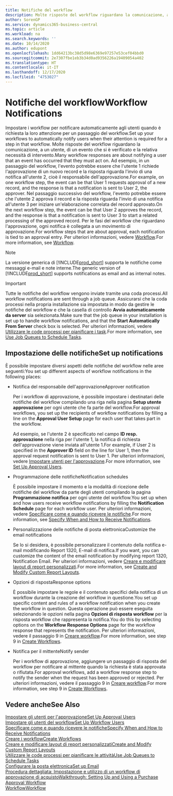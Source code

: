 ```yaml
---
title: Notifiche del workflow
description: Molte risposte del workflow riguardano la comunicazione, a un utente, di un evento che si è verificato e la relativa necessità di intervento. Ad esempio, in un passaggio del workflow, l'evento potrebbe essere che l'utente 1 richiede l'approvazione di un nuovo record e la risposta riguarda l'invio di una notifica all'utente 2, cioè il responsabile dell'approvazione. Nel passaggio successivo del workflow, l'evento potrebbe essere che l'utente 2 approva il record e la risposta riguarda l'invio di una notifica all'utente 3 per iniziare un'elaborazione correlata del record approvato. Per le fasi del workflow che riguardano l'approvazione, ogni notifica è collegata a un movimento di approvazione.
author: SorenGP
ms.service: dynamics365-business-central
ms.topic: article
ms.workload: na
ms.search.keywords: ''
ms.date: 10/14/2020
ms.author: edupont
ms.openlocfilehash: 1dd64213bc38d5d98e6369e97257e53cef04bbd0
ms.sourcegitcommit: 2e7307fbe1eb3b34d0ad9356226a19409054a402
ms.translationtype: HT
ms.contentlocale: it-IT
ms.lasthandoff: 12/17/2020
ms.locfileid: "4753027"
---
```

# <a name="workflow-notifications"></a><span data-ttu-id="b9e80-106">Notifiche del workflow</span><span class="sxs-lookup"><span data-stu-id="b9e80-106">Workflow Notifications</span></span>

<span data-ttu-id="b9e80-107">Impostare i workflow per notificare automaticamente agli utenti quando è richiesta la loro attenzione per un passaggio del workflow.</span><span class="sxs-lookup"><span data-stu-id="b9e80-107">Set up your workflows to automatically notify users when their attention is required for a step in that workflow.</span></span> <span data-ttu-id="b9e80-108">Molte risposte del workflow riguardano la comunicazione, a un utente, di un evento che si è verificato e la relativa necessità di intervento.</span><span class="sxs-lookup"><span data-stu-id="b9e80-108">Many workflow responses are about notifying a user that an event has occurred that they must act on.</span></span> <span data-ttu-id="b9e80-109">Ad esempio, in un passaggio del workflow, l'evento potrebbe essere che l'utente 1 richiede l'approvazione di un nuovo record e la risposta riguarda l'invio di una notifica all'utente 2, cioè il responsabile dell'approvazione.</span><span class="sxs-lookup"><span data-stu-id="b9e80-109">For example, on one workflow step, the event can be that User 1 requests approval of a new record, and the response is that a notification is sent to User 2, the approver.</span></span> <span data-ttu-id="b9e80-110">Nel passaggio successivo del workflow, l'evento potrebbe essere che l'utente 2 approva il record e la risposta riguarda l'invio di una notifica all'utente 3 per iniziare un'elaborazione correlata del record approvato.</span><span class="sxs-lookup"><span data-stu-id="b9e80-110">On the next workflow step, the event can be that User 2 approves the record, and the response is that a notification is sent to User 3 to start a related processing of the approved record.</span></span> <span data-ttu-id="b9e80-111">Per le fasi del workflow che riguardano l'approvazione, ogni notifica è collegata a un movimento di approvazione.</span><span class="sxs-lookup"><span data-stu-id="b9e80-111">For workflow steps that are about approval, each notification is tied to an approval entry.</span></span> <span data-ttu-id="b9e80-112">Per ulteriori informazioni, vedere [Workflow](across-workflow.md).</span><span class="sxs-lookup"><span data-stu-id="b9e80-112">For more information, see [Workflow](across-workflow.md).</span></span>  

> [!NOTE]  
> <span data-ttu-id="b9e80-113">La versione generica di [!INCLUDE[prod_short](includes/prod_short.md)] supporta le notifiche come messaggi e-mail e note interne.</span><span class="sxs-lookup"><span data-stu-id="b9e80-113">The generic version of [!INCLUDE[prod_short](includes/prod_short.md)] supports notifications as email and as internal notes.</span></span>  

> [!IMPORTANT]  
> <span data-ttu-id="b9e80-114">Tutte le notifiche del workflow vengono inviate tramite una coda processi.</span><span class="sxs-lookup"><span data-stu-id="b9e80-114">All workflow notifications are sent through a job queue.</span></span> <span data-ttu-id="b9e80-115">Assicurarsi che la coda processi nella propria installazione sia impostata in modo da gestire le notifiche del workflow e che la casella di controllo **Avvia automaticamente da server** sia selezionata.</span><span class="sxs-lookup"><span data-stu-id="b9e80-115">Make sure that the job queue in your installation is set up to handle workflow notifications, and that the **Start Automatically From Server** check box is selected.</span></span> <span data-ttu-id="b9e80-116">Per ulteriori informazioni, vedere [Utilizzare le code processi per pianificare i task](admin-job-queues-schedule-tasks.md).</span><span class="sxs-lookup"><span data-stu-id="b9e80-116">For more information, see [Use Job Queues to Schedule Tasks](admin-job-queues-schedule-tasks.md).</span></span>

## <a name="set-up-notifications"></a><span data-ttu-id="b9e80-117">Impostazione delle notifiche</span><span class="sxs-lookup"><span data-stu-id="b9e80-117">Set up notifications</span></span>

<span data-ttu-id="b9e80-118">È possibile impostare diversi aspetti delle notifiche del workflow nelle aree seguenti:</span><span class="sxs-lookup"><span data-stu-id="b9e80-118">You set up different aspects of workflow notifications in the following places:</span></span>  

* <span data-ttu-id="b9e80-119">Notifica del responsabile dell'approvazione</span><span class="sxs-lookup"><span data-stu-id="b9e80-119">Approver notification</span></span>

    <span data-ttu-id="b9e80-120">Per i workflow di approvazione, è possibile impostare i destinatari delle notifiche del workflow compilando una riga nella pagina **Setup utente approvazione** per ogni utente che fa parte del workflow.</span><span class="sxs-lookup"><span data-stu-id="b9e80-120">For approval workflows, you set up the recipients of workflow notifications by filling a line on the **Approval User Setup** page for each user that takes part in the workflow.</span></span>  

    <span data-ttu-id="b9e80-121">Ad esempio, se l'utente 2 è specificato nel campo **ID resp. approvazione** nella riga per l'utente 1, la notifica di richiesta dell'approvazione viene inviata all'utente 1.</span><span class="sxs-lookup"><span data-stu-id="b9e80-121">For example, if User 2 is specified in the **Approver ID** field on the line for User 1, then the approval request notification is sent to User 1.</span></span> <span data-ttu-id="b9e80-122">Per ulteriori informazioni, vedere [Impostare utenti per l'approvazione](across-how-to-set-up-approval-users.md).</span><span class="sxs-lookup"><span data-stu-id="b9e80-122">For more information, see [Set Up Approval Users](across-how-to-set-up-approval-users.md).</span></span>  
* <span data-ttu-id="b9e80-123">Programmazione delle notifiche</span><span class="sxs-lookup"><span data-stu-id="b9e80-123">Notification schedules</span></span>

    <span data-ttu-id="b9e80-124">È possibile impostare il momento e la modalità di ricezione delle notifiche del workflow da parte degli utenti compilando la pagina **Programmazione notifica** per ogni utente del workflow.</span><span class="sxs-lookup"><span data-stu-id="b9e80-124">You set up when and how users receive workflow notifications by filling the **Notification Schedule** page for each workflow user.</span></span> <span data-ttu-id="b9e80-125">Per ulteriori informazioni, vedere [Specificare come e quando ricevere le notifiche](across-how-to-specify-when-and-how-to-receive-notifications.md).</span><span class="sxs-lookup"><span data-stu-id="b9e80-125">For more information, see [Specify When and How to Receive Notifications](across-how-to-specify-when-and-how-to-receive-notifications.md).</span></span>  
* <span data-ttu-id="b9e80-126">Personalizzazione delle notifiche di posta elettronica</span><span class="sxs-lookup"><span data-stu-id="b9e80-126">Customize the email notifications</span></span>

    <span data-ttu-id="b9e80-127">Se lo si desidera, è possibile personalizzare il contenuto della notifica e-mail modificando Report 1320, E-mail di notifica.</span><span class="sxs-lookup"><span data-stu-id="b9e80-127">If you want, you can customize the content of the email notification by modifying report 1320, Notification Email.</span></span> <span data-ttu-id="b9e80-128">Per ulteriori informazioni, vedere [Creare e modificare layout di report personalizzati](ui-how-create-custom-report-layout.md).</span><span class="sxs-lookup"><span data-stu-id="b9e80-128">For more information, see [Create and Modify Custom Report Layouts](ui-how-create-custom-report-layout.md).</span></span>  
* <span data-ttu-id="b9e80-129">Opzioni di risposta</span><span class="sxs-lookup"><span data-stu-id="b9e80-129">Response options</span></span>

    <span data-ttu-id="b9e80-130">È possibile impostare le regole e il contenuto specifici della notifica di un workflow durante la creazione del workflow in questione.</span><span class="sxs-lookup"><span data-stu-id="b9e80-130">You set up specific content and rules of a workflow notification when you create the workflow in question.</span></span> <span data-ttu-id="b9e80-131">Questa operazione può essere eseguita selezionando le opzioni nella pagina **Opzioni di risposta workflow** per la risposta workflow che rappresenta la notifica.</span><span class="sxs-lookup"><span data-stu-id="b9e80-131">You do this by selecting options on the **Workflow Response Options** page for the workflow response that represents the notification.</span></span> <span data-ttu-id="b9e80-132">Per ulteriori informazioni, vedere il passaggio 9 in [Creare workflow](across-how-to-create-workflows.md).</span><span class="sxs-lookup"><span data-stu-id="b9e80-132">For more information, see step 9 in [Create Workflows](across-how-to-create-workflows.md).</span></span>  

* <span data-ttu-id="b9e80-133">Notifica per il mittente</span><span class="sxs-lookup"><span data-stu-id="b9e80-133">Notify sender</span></span>

    <span data-ttu-id="b9e80-134">Per i workflow di approvazione, aggiungere un passaggio di risposta del workflow per notificare al mittente quando la richiesta è stata approvata o rifiutata.</span><span class="sxs-lookup"><span data-stu-id="b9e80-134">For approval workflows, add a workflow response step to notify the sender when the request has been approved or rejected.</span></span> <span data-ttu-id="b9e80-135">Per ulteriori informazioni, vedere il passaggio 9 in [Creare workflow](across-how-to-create-workflows.md).</span><span class="sxs-lookup"><span data-stu-id="b9e80-135">For more information, see step 9 in [Create Workflows](across-how-to-create-workflows.md).</span></span>  

## <a name="see-also"></a><span data-ttu-id="b9e80-136">Vedere anche</span><span class="sxs-lookup"><span data-stu-id="b9e80-136">See Also</span></span>

[<span data-ttu-id="b9e80-137">Impostare gli utenti per l'approvazione</span><span class="sxs-lookup"><span data-stu-id="b9e80-137">Set Up Approval Users</span></span>](across-how-to-set-up-approval-users.md)  
[<span data-ttu-id="b9e80-138">Impostare gli utenti del workflow</span><span class="sxs-lookup"><span data-stu-id="b9e80-138">Set Up Workflow Users</span></span>](across-how-to-set-up-workflow-users.md)  
[<span data-ttu-id="b9e80-139">Specificare come e quando ricevere le notifiche</span><span class="sxs-lookup"><span data-stu-id="b9e80-139">Specify When and How to Receive Notifications</span></span>](across-how-to-specify-when-and-how-to-receive-notifications.md)  
[<span data-ttu-id="b9e80-140">Creare i workflow</span><span class="sxs-lookup"><span data-stu-id="b9e80-140">Create Workflows</span></span>](across-how-to-create-workflows.md)  
[<span data-ttu-id="b9e80-141">Creare e modificare layout di report personalizzati</span><span class="sxs-lookup"><span data-stu-id="b9e80-141">Create and Modify Custom Report Layouts</span></span>](ui-how-create-custom-report-layout.md)  
[<span data-ttu-id="b9e80-142">Utilizzare le code processi per pianificare le attività</span><span class="sxs-lookup"><span data-stu-id="b9e80-142">Use Job Queues to Schedule Tasks</span></span>](admin-job-queues-schedule-tasks.md)  
[<span data-ttu-id="b9e80-143">Configurare la posta elettronica</span><span class="sxs-lookup"><span data-stu-id="b9e80-143">Set up Email</span></span>](admin-how-setup-email.md)  
[<span data-ttu-id="b9e80-144">Procedura dettagliata: Impostazione e utilizzo di un workflow di approvazione di acquisto</span><span class="sxs-lookup"><span data-stu-id="b9e80-144">Walkthrough: Setting Up and Using a Purchase Approval Workflow</span></span>](walkthrough-setting-up-and-using-a-purchase-approval-workflow.md)  
[<span data-ttu-id="b9e80-145">Workflow</span><span class="sxs-lookup"><span data-stu-id="b9e80-145">Workflow</span></span>](across-workflow.md)  
